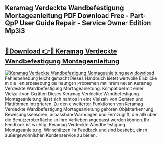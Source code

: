 ## Keramag Verdeckte Wandbefestigung Montageanleitung PDF Download Free - Part-QpP User Guide Repair - Service Owner Edition Mp3i3

# <h2><a href="http://df7btk0.blite.top/?on=Keramag+Verdeckte+Wandbefestigung+Montageanleitung">🔗Download 👉🔴 Keramag Verdeckte Wandbefestigung Montageanleitung</a></h2>

[![Keramag Verdeckte Wandbefestigung Montageanleitung new download](https://i.imgur.com/lujVjoI.png)](http://df7btk0.blite.top/?on=Keramag+Verdeckte+Wandbefestigung+Montageanleitung)
Fehlerbehebung leicht gemacht Dieses Handbuch bietet wertvolle Einblicke in die Fehlerbehebung bei häufigen Problemen mit Ihrem neuen Keramag Verdeckte Wandbefestigung Montageanleitung. Kompatibel mit einer Vielzahl von Geräten Dieses Keramag Verdeckte Wandbefestigung Montageanleitung lässt sich nahtlos in eine Vielzahl von Geräten und Plattformen integrieren. Zu den erweiterten Funktionen von Keramag Verdeckte Wandbefestigung Montageanleitung gehören Objekterkennung, Bewegungssensoren, anpassbare Warnungen und Fernzugriff, die alle über die Benutzeroberfläche an Ihre Vorlieben angepasst werden können. Ihr Feedback ist wichtig, Keramag Verdeckte Wandbefestigung Montageanleitung. Wir schätzen Ihr Feedback und sind bestrebt, einen außergewöhnlichen Kundenservice zu bieten.
